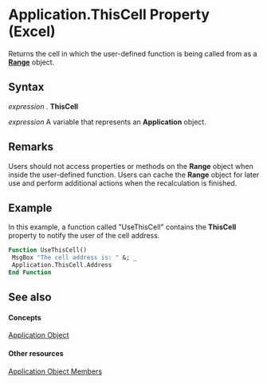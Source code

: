 
# Application.ThisCell Property (Excel)

Returns the cell in which the user-defined function is being called from as a  **[Range](b8207778-0dcc-4570-1234-f130532cc8cd.md)** object.


## Syntax

 _expression_ . **ThisCell**

 _expression_ A variable that represents an **Application** object.


## Remarks

Users should not access properties or methods on the  **Range** object when inside the user-defined function. Users can cache the **Range** object for later use and perform additional actions when the recalculation is finished.


## Example

In this example, a function called "UseThisCell" contains the  **ThisCell** property to notify the user of the cell address.


```vb
Function UseThisCell() 
 MsgBox "The cell address is: " &; _ 
 Application.ThisCell.Address 
End Function
```


## See also


#### Concepts


[Application Object](19b73597-5cf9-4f56-8227-b5211f657f6f.md)
#### Other resources


[Application Object Members](4cb9ca42-8d07-cc9c-2d80-4eb9a5921e1e.md)
